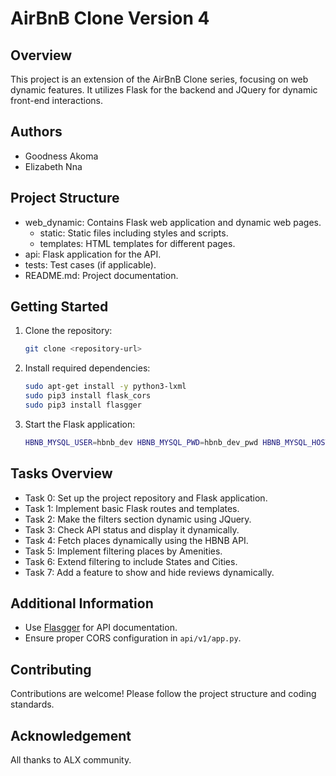 # AirBnB Clone Version 4

## Overview
This project is an extension of the AirBnB Clone series, focusing on web dynamic features. It utilizes Flask for the backend and JQuery for dynamic front-end interactions.

## Authors
- Goodness Akoma
- Elizabeth Nna

## Project Structure
- web_dynamic: Contains Flask web application and dynamic web pages.
  - static: Static files including styles and scripts.
  - templates: HTML templates for different pages.
- api: Flask application for the API.
- tests: Test cases (if applicable).
- README.md: Project documentation.

## Getting Started
1. Clone the repository:
   ```bash
   git clone <repository-url>
   ```
2. Install required dependencies:
   ```bash
   sudo apt-get install -y python3-lxml
   sudo pip3 install flask_cors
   sudo pip3 install flasgger
   ```
3. Start the Flask application:
   ```bash
   HBNB_MYSQL_USER=hbnb_dev HBNB_MYSQL_PWD=hbnb_dev_pwd HBNB_MYSQL_HOST=localhost HBNB_MYSQL_DB=hbnb_dev_db HBNB_TYPE_STORAGE=db python3 -m web_dynamic.0-hbnb
   ```

## Tasks Overview
- Task 0: Set up the project repository and Flask application.
- Task 1: Implement basic Flask routes and templates.
- Task 2: Make the filters section dynamic using JQuery.
- Task 3: Check API status and display it dynamically.
- Task 4: Fetch places dynamically using the HBNB API.
- Task 5: Implement filtering places by Amenities.
- Task 6: Extend filtering to include States and Cities.
- Task 7: Add a feature to show and hide reviews dynamically.

## Additional Information
- Use [Flasgger](https://github.com/flasgger/flasgger) for API documentation.
- Ensure proper CORS configuration in `api/v1/app.py`.

## Contributing
Contributions are welcome! Please follow the project structure and coding standards.

## Acknowledgement
All thanks to ALX community.
